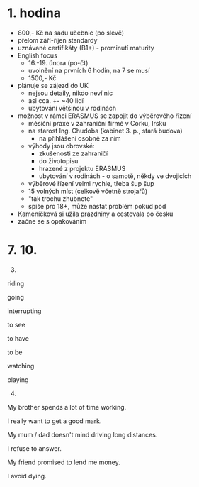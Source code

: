 # 1. hodina

- 800,- Kč na sadu učebnic (po slevě)
- přelom září-říjen standardy
- uznávané certifikáty (B1+) - prominutí maturity
- English focus
  - 16.-19. února (po-čt)
  - uvolnění na prvních 6 hodin, na 7 se musí
  - 1500,- Kč
- plánuje se zájezd do UK
  - nejsou detaily, nikdo neví nic
  - asi cca. +- ~40 lidí
  - ubytování většinou v rodinách
- možnost v rámci ERASMUS se zapojit do výběrového řízení
  - měsíční praxe v zahraniční firmě v Corku, Irsku
  - na starost Ing. Chudoba (kabinet 3. p., stará budova)
    - na přihlášení osobně za ním
  - výhody jsou obrovské:
    - zkušenosti ze zahraničí
    - do životopisu
    - hrazené z projektu ERASMUS
    - ubytování v rodinách - o samotě, někdy ve dvojicích
  - výběrové řízení velmi rychle, třeba šup šup
  - 15 volných míst (celkově včetně strojařů)
  - "tak trochu zhubnete"
  - spíše pro 18+, může nastat problém pokud pod
- Kameníčková si užila prázdniny a cestovala po česku
- začne se s opakováním

# 7. 10.

3.

riding

going

interrupting

to see

to have

to be

watching

playing

4.

My brother spends a lot of time working.

I really want to get a good mark.

My mum / dad doesn't mind driving long distances.

I refuse to answer.

My friend promised to lend me money.

I avoid dying.